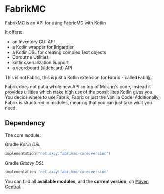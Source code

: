 # FabrikMC

FabrikMC is an API for using FabricMC with Kotlin

It offers:
- an Inventory GUI API
- a Kotlin wrapper for Brigardier
- a Kotlin DSL for creating complex Text objects
- Coroutine Utilities
- kotlinx.serialization Support
- a scoreboard (sideboard) API

This is not Fabric, this is just a Kotlin extension for Fabric - called Fabri<ins>k</ins>.

Fabrik does not put a whole new API on top of Mojang's code, instead it provides utilities which make high use of the possibilites Kotlin gives you. You decide where to use Fabrik, Fabric or just the Vanilla Code. Additionally, Fabrik is structured in modules, meaning that you can just take what you need.

## Dependency

The core module:

Gradle _Kotlin DSL_
```kotlin
implementation("net.axay:fabrikmc-core:version")
```

Gradle _Groovy DSL_
```groovy
implementation 'net.axay:fabrikmc-core:version'
```

You can find all **available modules**, and the **current version**, on [Maven Central](https://repo1.maven.org/maven2/net/axay/).
